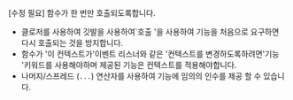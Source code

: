 [수정 필요]
함수가 한 번만 호출되도록합니다.

- 클로저를 사용하여 깃발을 사용하여`호출 '을 사용하여 기능을 처음으로 요구하면 다시 호출되는 것을 방지합니다.
- 함수가 '이 컨텍스트가'이벤트 리스너와 같은 '컨텍스트를 변경하도록하려면'기능 '키워드를 사용해야하며 제공된 기능은 컨텍스트를 적용해야합니다.
- 나머지/스프레드 (`...`) 연산자를 사용하여 기능에 임의의 인수를 제공 할 수 있습니다.